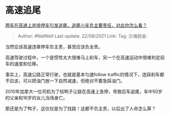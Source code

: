 # 高速追尾
[两车在高速上并排停车引发追尾，追尾小车负主要责任，对此你怎么看？](https://www.zhihu.com/question/434032959/answer/1634036530)

> Author: #NellNell
> Last update: *22/08/2021*
> Link:
> Tag:
> 沙海拾金:

当然应该高速违章停车负主责，甚至应该负全责。

高速驾驶过程中，一个是惯性太大很难马上刹车，另一个在高速运动中很难判定前车的速度和位移。

事实上，高速公路正常行驶，也就是基本匀速follow traffic的情况下，连踩刹车都不应该，可以把油门放一下自然减速，但绝对不要急踩油门。

2010年加拿大一位司机为了给鸭子让路在高速上急停，导致后车追尾，车中50岁的父亲和16岁的女儿当场身亡。

那还是为了鸭子，这仅仅是为了找路！这都不负主责，以后出了人命怎么算？
